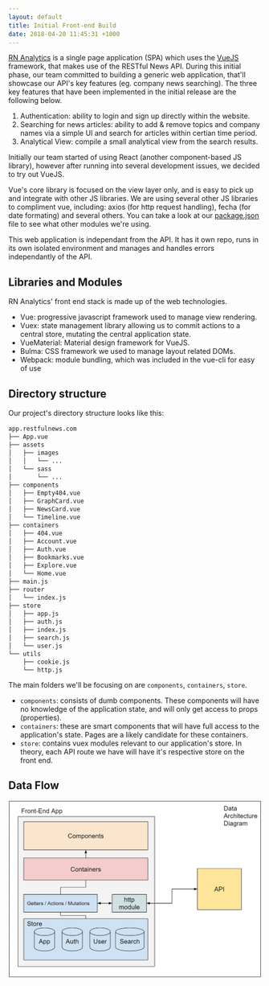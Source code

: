 ```yaml
---
layout: default
title: Initial Front-end Build
date: 2018-04-20 11:45:31 +1000
---
```


[RN Analytics](https://github.com/restfulnews/app.restfulnews.com) is a single page application (SPA) which uses the [VueJS](https://vuejs.org/) framework, that makes use of the RESTful News API. During this initial phase, our team committed to building a generic web application, that'll showcase our API's key features (eg. company news searching). The three key features that have been implemented in the initial release are the following below.
1. Authentication: ability to login and sign up directly within the website.
2. Searching for news articles: ability to add & remove topics and company names via a simple UI and search for articles within certian time period.
3. Analytical View: compile a small analytical view from the search results.

Initially our team started of using React (another component-based JS library), however after running into several development issues, we decided to try out VueJS.

Vue's core library is focused on the view layer only, and is easy to pick up and integrate with other JS libraries. We are using several other JS libraries to compliment vue, including: axios (for http request handling), fecha (for date formating) and several others. You can take a look at our [package.json](https://github.com/restfulnews/app.restfulnews.com/blob/master/package.json) file to see what other modules we're using. 

This web application is independant from the API. It has it own repo, runs in its own isolated environment and manages and handles errors independantly of the API. 

## Libraries and Modules
RN Analytics' front end stack is made up of the web technologies.
* Vue: progressive javascript framework used to manage view rendering. 
* Vuex: state management library allowing us to commit actions to a central store, mutating the central application state.
* VueMaterial: Material design framework for VueJS.
* Bulma: CSS framework we used to manage layout related DOMs.
* Webpack: module bundling, which was included in the vue-cli for easy of use

## Directory structure
Our project's directory structure looks like this:
```
app.restfulnews.com
├── App.vue
├── assets
│   ├── images
│   │   └── ...
│   └── sass
│       └── ...
├── components
│   ├── Empty404.vue
│   ├── GraphCard.vue
│   ├── NewsCard.vue
│   └── Timeline.vue
├── containers
│   ├── 404.vue
│   ├── Account.vue
│   ├── Auth.vue
│   ├── Bookmarks.vue
│   ├── Explore.vue
│   └── Home.vue
├── main.js
├── router
│   └── index.js
├── store
│   ├── app.js
│   ├── auth.js
│   ├── index.js
│   ├── search.js
│   └── user.js
└── utils
    ├── cookie.js
    └── http.js
```
The main folders we'll be focusing on are `components`, `containers`, `store`. 

- `components`: consists of dumb components. These components will have no knowledge of the application state, and will only get access to props (properties).
- `containers`: these are smart components that will have full access to the application's state. Pages are a likely candidate for these containers.
- `store`: contains vuex modules relevant to our application's store. In theory, each API route we have will have it's respective store on the front end.

## Data Flow
![Data Architectecture Diagram](/assets/images/dad.jpg)
